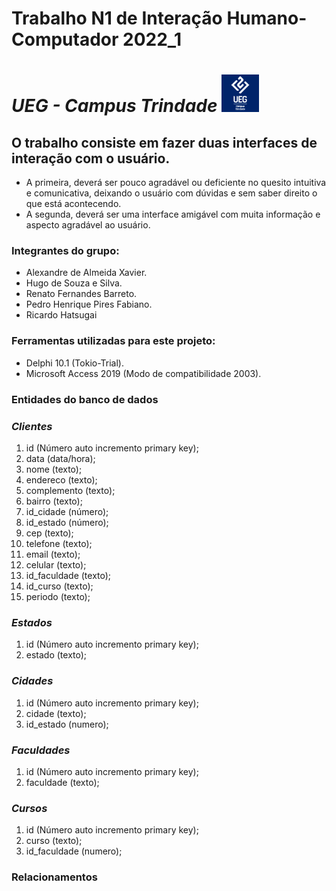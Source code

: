 # **Trabalho N1 de Interação Humano-Computador 2022_1**
# *UEG - Campus Trindade*    <img src="imagens/uegTrindade.png" width="60" height="60">

## O trabalho consiste em fazer duas interfaces de interação com o usuário.
- A primeira, deverá ser pouco agradável ou deficiente no quesito intuitiva e comunicativa, deixando o usuário com dúvidas e sem saber direito o que está acontecendo.
- A segunda, deverá ser uma interface amigável com muita informação e aspecto agradável ao usuário.

### Integrantes do grupo:
- Alexandre de Almeida Xavier.
- Hugo de Souza e Silva.
- Renato Fernandes Barreto.
- Pedro Henrique Pires Fabiano.
- Ricardo Hatsugai

### Ferramentas utilizadas para este projeto:
- Delphi 10.1 (Tokio-Trial).
- Microsoft Access 2019 (Modo de compatibilidade 2003).

### Entidades do banco de dados
### *Clientes*
  1. id (Número auto incremento primary key);
  2. data (data/hora);
  3. nome (texto);
  4. endereco (texto);
  5. complemento (texto);
  6. bairro (texto);
  7. id_cidade (número);
  8. id_estado (número);
  9. cep (texto);
  10. telefone (texto);
  11. email (texto);
  12. celular (texto);
  13. id_faculdade (texto);
  14. id_curso (texto);
  15. periodo (texto);

### *Estados*
  1. id (Número auto incremento primary key);
  2. estado (texto);

### *Cidades*
  1. id (Número auto incremento primary key);
  2. cidade (texto);
  3. id_estado (numero);

### *Faculdades*
  1. id (Número auto incremento primary key);
  2. faculdade (texto);

### *Cursos*
  1. id (Número auto incremento primary key);
  2. curso (texto);
  3. id_faculdade (numero);

### **Relacionamentos**
